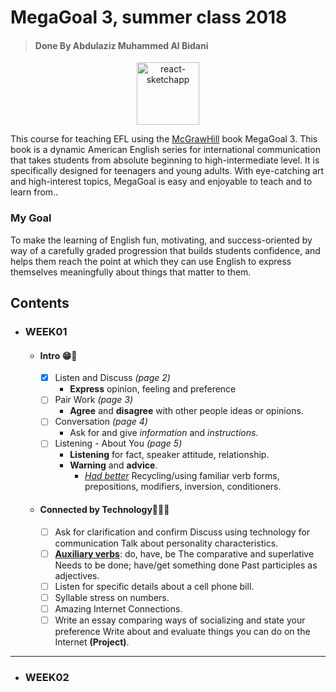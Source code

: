 # MegaGoal 3, summer class 2018
> #### Done By Abdulaziz Muhammed Al Bidani

<div align="center">
  <img alt="react-sketchapp" src="http://ancosanvcc.com/wp/wp-content/uploads/2015/12/head-love-learning.png" style="max-height:163px; width:100; height: auto; max-width:100%" />
</div>


This course for teaching EFL using the [McGrawHill](https://www.mheducation.com/) book MegaGoal 3. This book is a dynamic American English series for international communication that takes students from absolute beginning to high-intermediate level. It is specifically designed for teenagers and young adults. With eye-catching art and high-interest topics, MegaGoal is easy and enjoyable to teach and to learn from..

### My Goal
To make the learning of English fun, motivating, and success-oriented by way of a carefully graded progression that builds students confidence, and helps them reach the point at which they can use English to express themselves meaningfully about things that matter to them.

## Contents
* ### WEEK01
  * #### Intro 😁🎉
    - [x] Listen and Discuss   _(page 2)_
      - **Express** opinion, feeling and preference
    - [ ] Pair Work   _(page 3)_
      - **Agree** and **disagree** with other people ideas or opinions.
    - [ ] Conversation   _(page 4)_
      - Ask for and give *information* and *instructions*.
    * [ ] Listening - About You   _(page 5)_
      - **Listening** for fact, speaker attitude, relationship.
      - **Warning** and **advice**.
        - [*Had better*](https://en.wikipedia.org/wiki/English_modal_verbs#ought) Recycling/using familiar verb forms, prepositions, modifiers, inversion, conditioners.
  * #### Connected by Technology👨🏻‍💻
    - [ ] Ask for clarification and confirm Discuss using technology for communication Talk about personality characteristics.
    - [ ] [**Auxiliary verbs**](https://en.wikipedia.org/wiki/Auxiliary_verb): do, have, be The comparative and superlative Needs to be done; have/get something done Past participles as adjectives.
    - [ ] Listen for specific details about a cell phone bill.
    - [ ] Syllable stress on numbers.
    - [ ] Amazing Internet Connections.
    - [ ] Write an essay comparing ways of socializing and state your preference Write about and evaluate things you can do on the Internet **(Project)**.
***
* ### WEEK02
